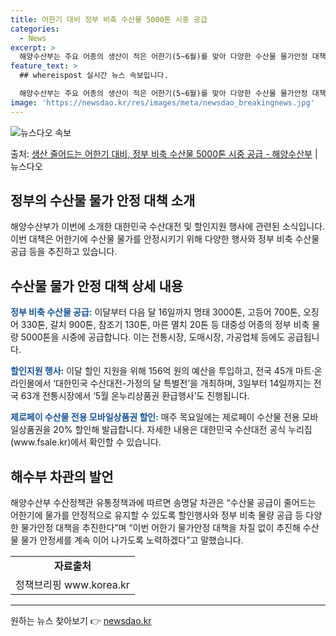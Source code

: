 ```yaml
---
title: 어한기 대비 정부 비축 수산물 5000톤 시중 공급
categories:
  - News
excerpt: >
  해양수산부는 주요 어종의 생산이 적은 어한기(5~6월)를 맞아 다양한 수산물 물가안정 대책을 추진한다고 10…
feature_text: >
  ## whereispost 실시간 뉴스 속보입니다.

  해양수산부는 주요 어종의 생산이 적은 어한기(5~6월)를 맞아 다양한 수산물 물가안정 대책을 추진한다고 10…
image: 'https://newsdao.kr/res/images/meta/newsdao_breakingnews.jpg'
---
```


![뉴스다오 속보](https://newsdao.kr/res/images/meta/newsdao_breakingnews.jpg)

<p>출처: <a href="https://newsdao.kr/3781" rel="dofollow">생산 줄어드는 어한기 대비, 정부 비축 수산물 5000톤 시중 공급 - 해양수산부</a> | 뉴스다오</p>

<h2 data-ke-size="size26">정부의 수산물 물가 안정 대책 소개</h2>
<p data-ke-size="size16">해양수산부가 이번에 소개한 대한민국 수산대전 및 할인지원 행사에 관련된 소식입니다. 이번 대책은 어한기에 수산물 물가를 안정시키기 위해 다양한 행사와 정부 비축 수산물 공급 등을 추진하고 있습니다.</p>

<h2 data-ke-size="size26">수산물 물가 안정 대책 상세 내용</h2>
<p data-ke-size="size16"><b><span style="color: #1a5490;">정부 비축 수산물 공급:</span></b> 이달부터 다음 달 16일까지 명태 3000톤, 고등어 700톤, 오징어 330톤, 갈치 900톤, 참조기 130톤, 마른 멸치 20톤 등 대중성 어종의 정부 비축 물량 5000톤을 시중에 공급합니다. 이는 전통시장, 도매시장, 가공업체 등에도 공급됩니다.</p>
<p data-ke-size="size16"><b><span style="color: #1a5490;">할인지원 행사:</span></b> 이달 할인 지원을 위해 156억 원의 예산을 투입하고, 전국 45개 마트·온라인몰에서 ‘대한민국 수산대전-가정의 달 특별전’을 개최하며, 3일부터 14일까지는 전국 63개 전통시장에서 ‘5월 온누리상품권 환급행사’도 진행됩니다.</p>
<p data-ke-size="size16"><b><span style="color: #1a5490;">제로페이 수산물 전용 모바일상품권 할인:</span></b> 매주 목요일에는 제로페이 수산물 전용 모바일상품권을 20% 할인해 발급합니다. 자세한 내용은 대한민국 수산대전 공식 누리집(www.fsale.kr)에서 확인할 수 있습니다.</p>

<h2 data-ke-size="size26">해수부 차관의 발언</h2>
<p data-ke-size="size16">해양수산부 수산정책관 유통정책과에 따르면 송명달 차관은 “수산물 공급이 줄어드는 어한기에 물가를 안정적으로 유지할 수 있도록 할인행사와 정부 비축 물량 공급 등 다양한 물가안정 대책을 추진한다”며 “이번 어한기 물가안정 대책을 차질 없이 추진해 수산물 물가 안정세를 계속 이어 나가도록 노력하겠다”고 말했습니다.</p>

<table>
	<tr>
		<td style="text-align: center; height: 17px;"><b>자료출처</b></td>
	</tr>
	<tr>
		<td style="text-align: center; height: 17px;">정책브리핑 www.korea.kr</td>
	</tr>
</table>
<hr> 

원하는 뉴스 찾아보기 👉 <a href="https://newsdao.kr" rel="dofollow">newsdao.kr</a>


